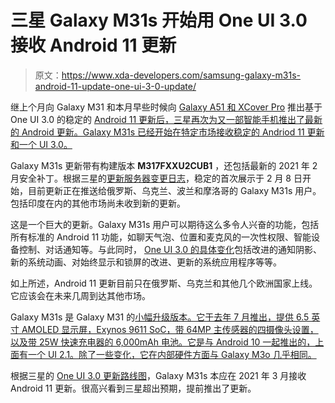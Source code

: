 # 三星 Galaxy M31s 开始用 One UI 3.0 接收 Android 11 更新

> 原文：<https://www.xda-developers.com/samsung-galaxy-m31s-android-11-update-one-ui-3-0-update/>

继上个月向 Galaxy M31 和本月早些时候向 [Galaxy A51 和 XCover Pro](https://www.xda-developers.com/samsung-galaxy-a51-xcover-pro-one-ui-3-0-android-11/) 推出基于 One UI 3.0 的稳定的 [Android 11 更新后，三星再次为又一部智能手机推出了最新的 Android 更新。Galaxy M31s 已经开始在特定市场接收稳定的 Andriod 11 更新和一个 UI 3.0。](https://www.xda-developers.com/samsung-galaxy-m31-one-ui-3-0-android-11/)

Galaxy M31s 更新带有构建版本 **M317FXXU2CUB1** ，还包括最新的 2021 年 2 月安全补丁。根据三星的[更新服务器变更日志](https://doc.samsungmobile.com/SM-M317F/SER/doc.html)，稳定的首次展示于 2 月 8 日开始，目前更新正在推送给俄罗斯、乌克兰、波兰和摩洛哥的 Galaxy M31s 用户。包括印度在内的其他市场尚未收到新的更新。

这是一个巨大的更新。Galaxy M31s 用户可以期待这么多令人兴奋的功能，包括所有标准的 Android 11 功能，如聊天气泡、位置和麦克风的一次性权限、智能设备控制、对话通知等。与此同时， [One UI 3.0 的具体变化](https://www.google.com/url?sa=t&rct=j&q=&esrc=s&source=web&cd=&cad=rja&uact=8&ved=2ahUKEwixg8msk9_uAhWR6XMBHXT7AucQFjAAegQIARAC&url=https%3A%2F%2Fwww.xda-developers.com%2Fsamsung-one-ui-3-1-features-changes%2F&usg=AOvVaw2jvKANWG0Pi5lEVI-L0tsb)包括改进的通知阴影、新的系统动画、对始终显示和锁屏的改进、更新的系统应用程序等等。

如上所述，Android 11 更新目前只在俄罗斯、乌克兰和其他几个欧洲国家上线。它应该会在未来几周到达其他市场。

Galaxy M31s 是 Galaxy M31 的[小幅升级版本。它于去年 7 月推出，提供 6.5 英寸 AMOLED 显示屏，Exynos 9611 SoC，带 64MP 主传感器的四摄像头设置，以及带 25W 快速充电器的 6,000mAh 电池。它是与 Android 10 一起推出的，上面有一个 UI 2.1。除了一些变化，它在内部硬件方面与 Galaxy M3o 几乎相同。](https://www.xda-developers.com/samsung-galaxy-m31s-review/)

根据三星的 [One UI 3.0 更新路线图](https://www.xda-developers.com/samsung-galaxy-phone-one-ui-3-0-android-11-update-timeline/)，Galaxy M31s 本应在 2021 年 3 月接收 Android 11 更新。很高兴看到三星超出预期，提前推出了更新。